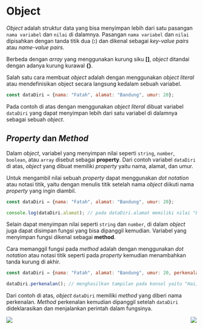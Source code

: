 # Object

_Object_ adalah struktur data yang bisa menyimpan lebih dari satu pasangan `nama variabel` dan `nilai` di dalamnya. Pasangan `nama variabel` dan `nilai` dipisahkan dengan tanda titik dua (**:**) dan dikenal sebagai _key-value pairs_ atau _name-value pairs_.

Berbeda dengan _array_ yang menggunakan kurung siku **[]**, _object_ ditandai dengan adanya kurung kurawal **{}**.

Salah satu cara membuat _object_ adalah dengan menggunakan _object literal_ atau mendefinisikan object secara langsung kedalam sebuah variabel.

```javascript
const dataDiri = {nama: "Fatah", alamat: "Bandung", umur: 20};
```
Pada contoh di atas dengan menggunakan _object literal_ dibuat variabel `dataDiri` yang dapat menyimpan lebih dari satu variabel di dalamnya sebagai sebuah _object_.

## _Property_ dan _Method_

Dalam _object_, variabel yang menyimpan nilai seperti `string`, `number`, `boolean`, atau `array` disebut sebagai **property**. Dari contoh variabel `dataDiri` di atas, _object_ yang dibuat memiliki _property_ yaitu nama, alamat, dan umur.

Untuk mengambil nilai sebuah _property_ dapat menggunakan _dot notation_ atau notasi titik, yaitu dengan menulis titik setelah nama _object_ diikuti nama _property_ yang ingin diambil.

```javascript
const dataDiri = {nama: "Fatah", alamat: "Bandung", umur: 20};

console.log(dataDiri.alamat); // pada dataDiri.alamat memiliki nilai "Bandung"
```

Selain dapat menyimpan nilai seperti `string` dan `number`, di dalam _object_ juga dapat disimpan fungsi yang bisa dipanggil kemudian. Variabel yang menyimpan fungsi dikenal sebagai **method**.

Cara memanggil fungsi pada _method_ adalah dengan menggunakan _dot notation_ atau notasi titik seperti pada _property_ kemudian menambahkan tanda kurung di akhir.

```javascript
const dataDiri = {nama: "Fatah", alamat: "Bandung", umur: 20, perkenalan: function(){console.log("Hai, nama saya Fatah")}};

dataDiri.perkenalan(); // menghasilkan tampilan pada konsol yaitu "Hai, nama saya Fatah"
```
Dari contoh di atas, _object_ `dataDiri` memiliki _method_ yang diberi nama perkenalan. _Method_ perkenalan kemudian dipanggil setelah `dataDiri` dideklarasikan dan menjalankan perintah dalam fungsinya.

[<img align="left" src="https://cdn.discordapp.com/attachments/696006258792333352/911046517970833428/Previous-prev.png" />](../010_array_manipulation)

[<img align="right" src="https://cdn.discordapp.com/attachments/696006258792333352/911046517756944414/Next-next.png" />](../012_object_manipulation)